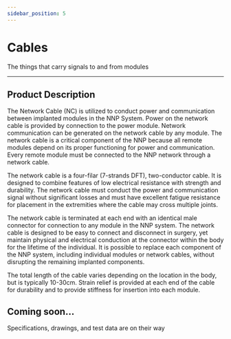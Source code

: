 ```yaml
---
sidebar_position: 5
---
```


# Cables

The things that carry signals to and from modules

---

## Product Description

The Network Cable (NC) is utilized to conduct power and communication between 
implanted modules in the NNP System.  Power on the network cable is provided by 
connection to the power module.  Network communication can be generated on the 
network cable by any module.  The network cable is a critical component of the NNP 
because all remote modules depend on its proper functioning for power and 
communication.  Every remote module must be connected to the NNP network through a 
network cable.  

The network cable is a four-filar (7-strands DFT), two-conductor cable.  It is designed to 
combine features of low electrical resistance with strength and durability.  The network 
cable must conduct the power and communication signal without significant losses and 
must have excellent fatigue resistance for placement in the extremities where the cable may 
cross multiple joints.

The network cable is terminated at each end with an identical male connector for 
connection to any module in the NNP system. The network cable is designed to be easy to
connect and disconnect in surgery, yet maintain physical and electrical conduction at the 
connector within the body for the lifetime of the individual.  It is possible to replace each 
component of the NNP system, including individual modules or network cables, without 
disrupting the remaining implanted components.  

The total length of the cable varies depending on the location in the body, but is typically 
10-30cm.  Strain relief is provided at each end of the cable for durability and to provide 
stiffness for insertion into each module.

## Coming soon...

Specifications, drawings, and test data are on their way
